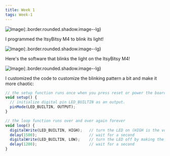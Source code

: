 ```yaml
---
title: Week 1
tags: Week-1
---
```


![Image](https://i.ibb.co/wKNdNfk/2.jpg){:.border.rounded.shadow.image--lg}

I programmed the ItsyBitsy M4 to blink its light!

![Image](https://i.ibb.co/X3CvQWf/7.jpg){:.border.rounded.shadow.image--lg}

Here's the software that blinks the light on the ItsyBitsy M4!

![Image](https://i.ibb.co/v1VCQyx/Screen-Shot-2020-02-04-at-3-24-12-PM.png){:.border.rounded.shadow.image--lg}

I customized the code to customize the blinking pattern a bit and make it more chaotic:

```javascript
// the setup function runs once when you press reset or power the board
void setup() {
  // initialize digital pin LED_BUILTIN as an output.
  pinMode(LED_BUILTIN, OUTPUT);
}

// the loop function runs over and over again forever
void loop() {
  digitalWrite(LED_BUILTIN, HIGH);   // turn the LED on (HIGH is the voltage level)
  delay(1500);                       // wait for a second
  digitalWrite(LED_BUILTIN, LOW);    // turn the LED off by making the voltage LOW
  delay(1200);                       // wait for a second
} 
```
